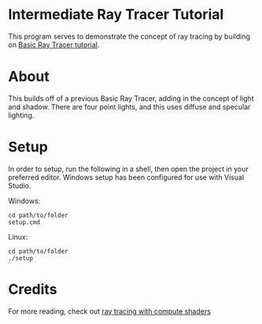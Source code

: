 # Intermediate Ray Tracer Tutorial

This program serves to demonstrate the concept of ray tracing by building on [Basic Ray Tracer tutorial](https://github.com/igme-rit/basic-ray-tracer-tutorial).

# About

This builds off of a previous Basic Ray Tracer, adding in the concept of light and shadow. There are four point lights, and this uses diffuse and specular lighting.

# Setup

In order to setup, run the following in a shell, then open the project in your preferred editor. Windows setup has been configured for use with Visual Studio.

Windows:
```
cd path/to/folder
setup.cmd
```
Linux:
```
cd path/to/folder
./setup
```

# Credits

For more reading, check out [ray tracing with compute shaders](https://github.com/LWJGL/lwjgl3-wiki/wiki/2.6.1.-Ray-tracing-with-OpenGL-Compute-Shaders-(Part-I))
